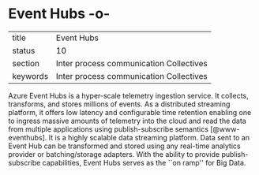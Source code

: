 # Event Hubs -o-


|          |                                         |
| -------- | --------------------------------------- |
| title    | Event Hubs                              | 
| status   | 10                                      |
| section  | Inter process communication Collectives |
| keywords | Inter process communication Collectives |



Azure Event Hubs is a hyper-scale telemetry ingestion service. It
collects, transforms, and stores millions of events. As a distributed
streaming platform, it offers low latency and configurable time
retention enabling one to ingress massive amounts of telemetry into
the cloud and read the data from multiple applications using
publish-subscribe semantics [@www-eventhubs]. It is a highly
scalable data streaming platform. Data sent to an Event Hub can be
transformed and stored using any real-time analytics provider or
batching/storage adapters. With the ability to provide
publish-subscribe capabilities, Event Hubs serves as the ``on ramp''
for Big Data.




